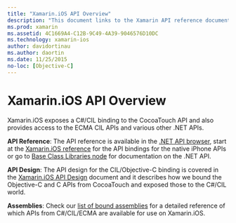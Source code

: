 ```yaml
---
title: "Xamarin.iOS API Overview"
description: "This document links to the Xamarin API reference documentation, a guide that describes the Xamarin.iOS API design, and a list of assemblies that are available for use in Xamarin development."
ms.prod: xamarin
ms.assetid: 4C1669A4-C12B-9C49-4A39-9046576D10DC
ms.technology: xamarin-ios
author: davidortinau
ms.author: daortin
ms.date: 11/25/2015
no-loc: [Objective-C]
---
```


# Xamarin.iOS API Overview

Xamarin.iOS exposes a C#/CIL binding to the CocoaTouch API and also provides
access to the ECMA CIL APIs and various other .NET APIs.

 **API Reference**: The API reference is available in the [.NET API browser](/dotnet/api/), start at the [Xamarin.iOS reference](/dotnet/api/?view=xamarin-ios-sdk-12&preserve-view=true) for the API bindings for the native iPhone
APIs or go to [Base Class Libraries node](/dotnet/api/?view=xamarinios-10.8&preserve-view=true) for documentation on the .NET API.

 **API Design**: The API design for the CIL/Objective-C binding
is covered in the [Xamarin.iOS API Design](~/ios/internals/api-design/index.md) document and it describes how we bound the Objective-C and C APIs
from CocoaTouch and exposed those to the C#/CIL world.

 **Assemblies**: Check our [list of bound assemblies](~/cross-platform/internals/available-assemblies.md) for a detailed
reference of which APIs from C#/CIL/ECMA are available for use on Xamarin.iOS.
